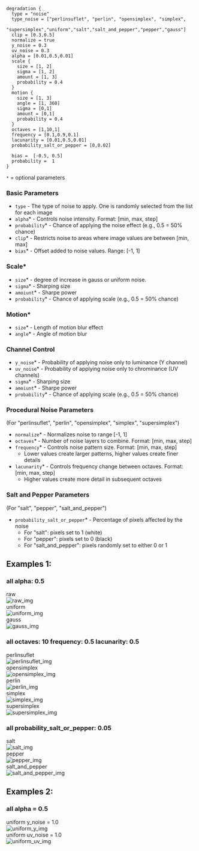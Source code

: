 ```hcl
degradation {
  type = "noise"
  type_noise = ["perlinsuflet", "perlin", "opensimplex", "simplex",
    "supersimplex","uniform","salt","salt_and_pepper","pepper","gauss"]
  clip = [0.3,0.5]
  normalize = true
  y_noise = 0.3
  uv_noise = 0.3
  alpha = [0.01,0.5,0.01]
  scale {
    size = [1, 2]
    sigma = [1, 2]
    amount = [1, 3]
    probability = 0.4
  }
  motion {
    size = [1, 3]
    angle = [1, 360]
    sigma = [0,1]
    amount = [0,1]
    probability = 0.4
  }
  octaves = [1,10,1]
  frequency = [0.1,0.9,0.1]
  lacunarity = [0.01,0.5,0.01]
  probability_salt_or_pepper = [0,0.02]

  bias =  [-0.5, 0.5]
  probability =  1
}
```
`*` = optional parameters

### Basic Parameters
- `type` - The type of noise to apply. One is randomly selected from the list for each image
- `alpha`* - Controls noise intensity. Format: [min, max, step]
- `probability`* - Chance of applying the noise effect (e.g., 0.5 = 50% chance)
- `clip`* - Restricts noise to areas where image values are between [min, max]
- `bias`* - Offset added to noise values. Range: [-1, 1]
### Scale*
- `size`* - degree of increase in gauss or uniform noise.
- `sigma`* - Sharping size
- `amoiunt`* - Sharpe power
- `probability`* - Chance of applying scale (e.g., 0.5 = 50% chance)
### Motion*
- `size`* - Length of motion blur effect
- `angle`* - Angle of motion blur 
### Channel Control
- `y_noise`* - Probability of applying noise only to luminance (Y channel)
- `uv_noise`* - Probability of applying noise only to chrominance (UV channels)
- `sigma`* - Sharping size
- `amoiunt`* - Sharpe power
- `probability`* - Chance of applying scale (e.g., 0.5 = 50% chance)
### Procedural Noise Parameters
(For "perlinsuflet", "perlin", "opensimplex", "simplex", "supersimplex")
- `normalize`* - Normalizes noise to range [-1, 1]
- `octaves`* - Number of noise layers to combine. Format: [min, max, step]
- `frequency`* - Controls noise pattern size. Format: [min, max, step]
  - Lower values create larger patterns, higher values create finer details
- `lacunarity`* - Controls frequency change between octaves. Format: [min, max, step]
  - Higher values create more detail in subsequent octaves

### Salt and Pepper Parameters
(For "salt", "pepper", "salt_and_pepper")
- `probability_salt_or_pepper`* - Percentage of pixels affected by the noise
  - For "salt": pixels set to 1 (white)
  - For "pepper": pixels set to 0 (black)
  - For "salt_and_pepper": pixels randomly set to either 0 or 1

## Examples 1:
### all alpha: 0.5
<div> raw</div>
<img src="images/noise/raw.png" title="raw_img">
<div> uniform</div>
<img src="images/noise/uniform.png" title="uniform_img">
<div> gauss</div>
<img src="images/noise/gauss.png" title="gauss_img">

### all octaves: 10 frequency: 0.5 lacunarity: 0.5
<div> perlinsuflet</div>
<img src="images/noise/perlinsuflet.png" title="perlinsuflet_img">
<div> opensimplex</div>
<img src="images/noise/opensimplex.png" title="opensimplex_img">
<div> perlin</div>
<img src="images/noise/perlin.png" title="perlin_img">
<div> simplex</div>
<img src="images/noise/simplex.png" title="simplex_img">
<div> supersimplex</div>
<img src="images/noise/supersimplex.png" title="supersimplex_img">

### all probability_salt_or_pepper: 0.05
<div> salt</div>
<img src="images/noise/salt.png" title="salt_img">
<div> pepper</div>
<img src="images/noise/pepper.png" title="pepper_img">
<div> salt_and_pepper</div>
<img src="images/noise/salt_and_pepper.png" title="salt_and_pepper_img">

## Examples 2:
### all alpha = 0.5
<div> uniform y_noise = 1.0</div>
<img src="images/noise/uniform_y.png" title="uniform_y_img">
<div> uniform uv_noise = 1.0</div>
<img src="images/noise/uniform_uv.png" title="uniform_uv_img">
